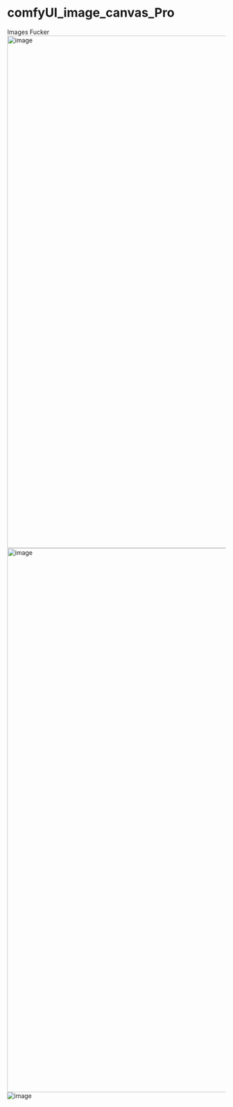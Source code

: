 # comfyUI_image_canvas_Pro
Images Fucker
<img width="1182" alt="image" src="https://github.com/user-attachments/assets/eb4d13f4-c68d-469b-819e-86f07ed1ced0" />
<img width="1255" alt="image" src="https://github.com/user-attachments/assets/33ae2270-b683-4aa3-abe1-b743ceba0ea4" />
![image](https://github.com/user-attachments/assets/c466eeb0-0d4d-4a15-9cef-50174c226454)
